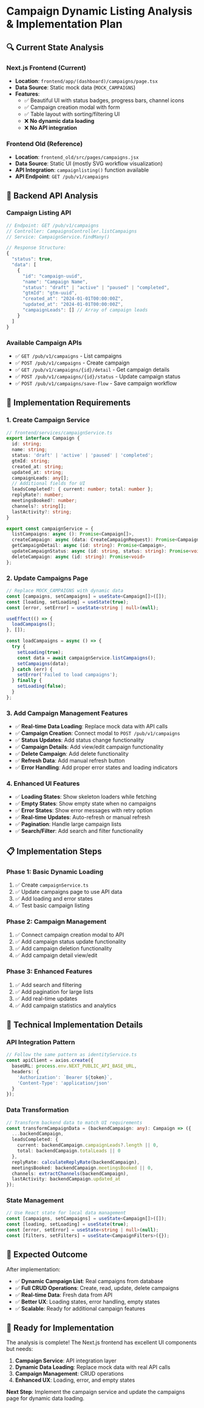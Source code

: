 # Campaign Dynamic Listing Analysis & Implementation Plan

## 🔍 **Current State Analysis**

### **Next.js Frontend (Current)**
- **Location**: `frontend/app/(dashboard)/campaigns/page.tsx`
- **Data Source**: Static mock data (`MOCK_CAMPAIGNS`)
- **Features**:
  - ✅ Beautiful UI with status badges, progress bars, channel icons
  - ✅ Campaign creation modal with form
  - ✅ Table layout with sorting/filtering UI
  - ❌ **No dynamic data loading**
  - ❌ **No API integration**

### **Frontend Old (Reference)**
- **Location**: `frontend_old/src/pages/campaigns.jsx`
- **Data Source**: Static UI (mostly SVG workflow visualization)
- **API Integration**: `campaignlisting()` function available
- **API Endpoint**: `GET /pub/v1/campaigns`

## 🎯 **Backend API Analysis**

### **Campaign Listing API**
```typescript
// Endpoint: GET /pub/v1/campaigns
// Controller: CampaignsController.listCampaigns
// Service: CampaignService.findMany()

// Response Structure:
{
  "status": true,
  "data": [
    {
      "id": "campaign-uuid",
      "name": "Campaign Name",
      "status": "draft" | "active" | "paused" | "completed",
      "gtmId": "gtm-uuid",
      "created_at": "2024-01-01T00:00:00Z",
      "updated_at": "2024-01-01T00:00:00Z",
      "campaignLeads": [] // Array of campaign leads
    }
  ]
}
```

### **Available Campaign APIs**
- ✅ `GET /pub/v1/campaigns` - List campaigns
- ✅ `POST /pub/v1/campaigns` - Create campaign
- ✅ `GET /pub/v1/campaigns/{id}/detail` - Get campaign details
- ✅ `POST /pub/v1/campaigns/{id}/status` - Update campaign status
- ✅ `POST /pub/v1/campaigns/save-flow` - Save campaign workflow

## 🚀 **Implementation Requirements**

### **1. Create Campaign Service**
```typescript
// frontend/services/campaignService.ts
export interface Campaign {
  id: string;
  name: string;
  status: 'draft' | 'active' | 'paused' | 'completed';
  gtmId: string;
  created_at: string;
  updated_at: string;
  campaignLeads: any[];
  // Additional fields for UI
  leadsCompleted?: { current: number; total: number };
  replyRate?: number;
  meetingsBooked?: number;
  channels?: string[];
  lastActivity?: string;
}

export const campaignService = {
  listCampaigns: async (): Promise<Campaign[]>,
  createCampaign: async (data: CreateCampaignRequest): Promise<Campaign>,
  getCampaignDetail: async (id: string): Promise<Campaign>,
  updateCampaignStatus: async (id: string, status: string): Promise<void>,
  deleteCampaign: async (id: string): Promise<void>
};
```

### **2. Update Campaigns Page**
```typescript
// Replace MOCK_CAMPAIGNS with dynamic data
const [campaigns, setCampaigns] = useState<Campaign[]>([]);
const [loading, setLoading] = useState(true);
const [error, setError] = useState<string | null>(null);

useEffect(() => {
  loadCampaigns();
}, []);

const loadCampaigns = async () => {
  try {
    setLoading(true);
    const data = await campaignService.listCampaigns();
    setCampaigns(data);
  } catch (err) {
    setError('Failed to load campaigns');
  } finally {
    setLoading(false);
  }
};
```

### **3. Add Campaign Management Features**
- ✅ **Real-time Data Loading**: Replace mock data with API calls
- ✅ **Campaign Creation**: Connect modal to `POST /pub/v1/campaigns`
- ✅ **Status Updates**: Add status change functionality
- ✅ **Campaign Details**: Add view/edit campaign functionality
- ✅ **Delete Campaign**: Add delete functionality
- ✅ **Refresh Data**: Add manual refresh button
- ✅ **Error Handling**: Add proper error states and loading indicators

### **4. Enhanced UI Features**
- ✅ **Loading States**: Show skeleton loaders while fetching
- ✅ **Empty States**: Show empty state when no campaigns
- ✅ **Error States**: Show error messages with retry option
- ✅ **Real-time Updates**: Auto-refresh or manual refresh
- ✅ **Pagination**: Handle large campaign lists
- ✅ **Search/Filter**: Add search and filter functionality

## 📋 **Implementation Steps**

### **Phase 1: Basic Dynamic Loading**
1. ✅ Create `campaignService.ts`
2. ✅ Update campaigns page to use API data
3. ✅ Add loading and error states
4. ✅ Test basic campaign listing

### **Phase 2: Campaign Management**
1. ✅ Connect campaign creation modal to API
2. ✅ Add campaign status update functionality
3. ✅ Add campaign deletion functionality
4. ✅ Add campaign detail view/edit

### **Phase 3: Enhanced Features**
1. ✅ Add search and filtering
2. ✅ Add pagination for large lists
3. ✅ Add real-time updates
4. ✅ Add campaign statistics and analytics

## 🔧 **Technical Implementation Details**

### **API Integration Pattern**
```typescript
// Follow the same pattern as identityService.ts
const apiClient = axios.create({
  baseURL: process.env.NEXT_PUBLIC_API_BASE_URL,
  headers: {
    'Authorization': `Bearer ${token}`,
    'Content-Type': 'application/json'
  }
});
```

### **Data Transformation**
```typescript
// Transform backend data to match UI requirements
const transformCampaignData = (backendCampaign: any): Campaign => ({
  ...backendCampaign,
  leadsCompleted: {
    current: backendCampaign.campaignLeads?.length || 0,
    total: backendCampaign.totalLeads || 0
  },
  replyRate: calculateReplyRate(backendCampaign),
  meetingsBooked: backendCampaign.meetingsBooked || 0,
  channels: extractChannels(backendCampaign),
  lastActivity: backendCampaign.updated_at
});
```

### **State Management**
```typescript
// Use React state for local data management
const [campaigns, setCampaigns] = useState<Campaign[]>([]);
const [loading, setLoading] = useState(true);
const [error, setError] = useState<string | null>(null);
const [filters, setFilters] = useState<CampaignFilters>({});
```

## 🎯 **Expected Outcome**

After implementation:
- ✅ **Dynamic Campaign List**: Real campaigns from database
- ✅ **Full CRUD Operations**: Create, read, update, delete campaigns
- ✅ **Real-time Data**: Fresh data from API
- ✅ **Better UX**: Loading states, error handling, empty states
- ✅ **Scalable**: Ready for additional campaign features

## 🚀 **Ready for Implementation**

The analysis is complete! The Next.js frontend has excellent UI components but needs:
1. **Campaign Service**: API integration layer
2. **Dynamic Data Loading**: Replace mock data with real API calls
3. **Campaign Management**: CRUD operations
4. **Enhanced UX**: Loading, error, and empty states

**Next Step**: Implement the campaign service and update the campaigns page for dynamic data loading.



